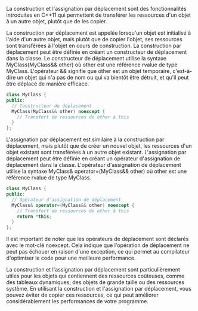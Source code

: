 La construction et l'assignation par déplacement sont des fonctionnalités introduites en C++11 qui permettent de transférer les ressources d'un objet à un autre objet, plutôt que de les copier.

La construction par déplacement est appelée lorsqu'un objet est initialisé à l'aide d'un autre objet, mais plutôt que de copier l'objet, ses ressources sont transférées à l'objet en cours de construction. La construction par déplacement peut être définie en créant un constructeur de déplacement dans la classe. Le constructeur de déplacement utilise la syntaxe MyClass(MyClass&& other) où other est une référence rvalue de type MyClass. L'opérateur && signifie que other est un objet temporaire, c'est-à-dire un objet qui n'a pas de nom ou qui va bientôt être détruit, et qu'il peut être déplacé de manière efficace.

```cpp
class MyClass {
public:
  // Constructeur de déplacement
  MyClass(MyClass&& other) noexcept {
    // Transfert de ressources de other à this
  }
};
```

L'assignation par déplacement est similaire à la construction par déplacement, mais plutôt que de créer un nouvel objet, les ressources d'un objet existant sont transférées à un autre objet existant. L'assignation par déplacement peut être définie en créant un opérateur d'assignation de déplacement dans la classe. L'opérateur d'assignation de déplacement utilise la syntaxe MyClass& operator=(MyClass&& other) où other est une référence rvalue de type MyClass.

```cpp
class MyClass {
public:
  // Opérateur d'assignation de déplacement
  MyClass& operator=(MyClass&& other) noexcept {
    // Transfert de ressources de other à this
    return *this;
  }
};
```

Il est important de noter que les opérateurs de déplacement sont déclarés avec le mot-clé noexcept. Cela indique que l'opération de déplacement ne peut pas échouer en raison d'une exception, ce qui permet au compilateur d'optimiser le code pour une meilleure performance.

La construction et l'assignation par déplacement sont particulièrement utiles pour les objets qui contiennent des ressources coûteuses, comme des tableaux dynamiques, des objets de grande taille ou des ressources système. En utilisant la construction et l'assignation par déplacement, vous pouvez éviter de copier ces ressources, ce qui peut améliorer considérablement les performances de votre programme.